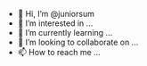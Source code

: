 - 👋 Hi, I’m @juniorsum
- 👀 I’m interested in ...
- 🌱 I’m currently learning ...
- 💞️ I’m looking to collaborate on ...
- 📫 How to reach me ...

<!---
juniorsum/juniorsum is a ✨ special ✨ repository because its `README.md` (this file) appears on your GitHub profile.
You can click the Preview link to take a look at your changes.
--->
